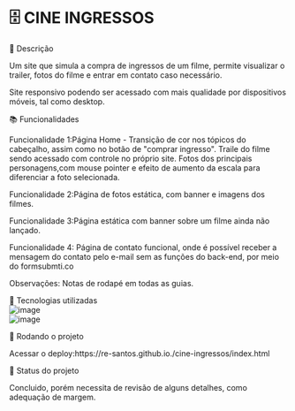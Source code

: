 # 🗄️ CINE INGRESSOS

📝 Descrição
<p>Um site que simula a compra de ingressos de um filme, permite visualizar o trailer, fotos do filme e entrar em contato caso necessário.</p>

<p>Site responsivo podendo ser acessado com mais qualidade por dispositivos móveis, tal como desktop.</p>

📚 Funcionalidades
<p>Funcionalidade 1:Página Home - Transição de cor nos tópicos do cabeçalho, assim como no botão de "comprar ingresso". Traile do filme sendo
acessado com controle no próprio site. Fotos dos principais personagens,com mouse pointer e efeito de aumento da escala para diferenciar a 
foto selecionada.</p>
<p>Funcionalidade 2:Página de fotos estática, com banner e imagens dos filmes.</p>
<p>Funcionalidade 3:Página estática com banner sobre um filme ainda não lançado.</p>
<p>Funcionalidade 4: Página de contato funcional, onde é possível receber a mensagem do contato pelo e-mail sem as funções do back-end, por meio do
formsubmti.co</p>
<p>Observações: Notas de rodapé em todas as guias.</p>

🔧 Tecnologias utilizadas<br>
![image](https://user-images.githubusercontent.com/123095086/224176846-d1fda3b8-8a64-44e8-9336-f937b14c74f0.png)<br>
![image](https://user-images.githubusercontent.com/123095086/224176873-998ab9df-4de5-41ec-a90c-a19dc8b25d4c.png)


🚀 Rodando o projeto

<p>Acessar o deploy:https://re-santos.github.io./cine-ingressos/index.html

🎯 Status do projeto
<p>Concluido, porém necessita de revisão de alguns detalhes, como adequação de margem.</p>
